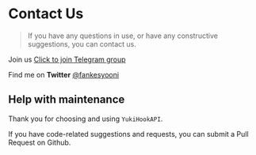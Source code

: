 # Contact Us

> If you have any questions in use, or have any constructive suggestions, you can contact us.

Join us [Click to join Telegram group](https://t.me/YukiHookAPI)

Find me on **Twitter** [@fankesyooni](https://twitter.com/fankesyooni)

## Help with maintenance

Thank you for choosing and using `YukiHookAPI`.

If you have code-related suggestions and requests, you can submit a Pull Request on Github.